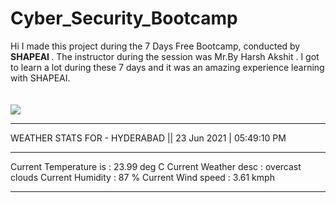 # Cyber_Security_Bootcamp
Hi I made this project during the 7 Days Free Bootcamp, conducted by <b> SHAPEAI
</b>.
The instructor during the session was Mr.By Harsh Akshit . I got to
learn a lot during these 7 days and it was an amazing experience learning with SHAPEAI.
<br><br><br>
 <img src="https://miro.medium.com/max/1280/1*osNaUeA7ZAV5n1zH0X-e1A.jpeg"> </a>
 <br>

____________________________________________________________________
WEATHER STATS FOR  - HYDERABAD  || 23 Jun 2021 | 05:49:10 PM
____________________________________________________________________
Current Temperature is                : 23.99 deg C
Current Weather desc                  : overcast clouds
Current Humidity                      : 87 %
Current Wind speed                    : 3.61 kmph
____________________________________________________________________




